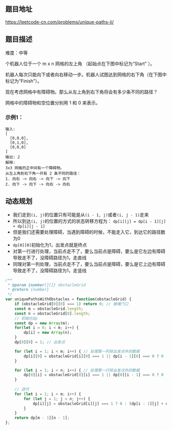 ## 题目地址

https://leetcode-cn.com/problems/unique-paths-ii/

## 题目描述

难度：中等

个机器人位于一个 m x n 网格的左上角 （起始点在下图中标记为“Start” ）。

机器人每次只能向下或者向右移动一步。机器人试图达到网格的右下角（在下图中标记为“Finish”）。

现在考虑网格中有障碍物。那么从左上角到右下角将会有多少条不同的路径？

网格中的障碍物和空位置分别用 1 和 0 来表示。

### 示例1：

```
输入:
[
  [0,0,0],
  [0,1,0],
  [0,0,0]
]
输出: 2
解释:
3x3 网格的正中间有一个障碍物。
从左上角到右下角一共有 2 条不同的路径：
1. 向右 -> 向右 -> 向下 -> 向下
2. 向下 -> 向下 -> 向右 -> 向右
```

## 动态规划

- 我们走到`(i, j)`的位置只有可能是从`(i - 1, j)`或者`(i, j - 1)`走来
- 所以到达`(i, j)`的位置的方式的状态转移方程为： `dp[i][j] = dp[i - 1][j] + dp[i][j - 1]` 
- 但是我们还需要处理障碍，当遇到障碍的时候，不能走入它，到达它的路径数为0
- `dp[0][0]`初始化为1，出发点就是终点
- 对第一行进行处理，当前点走不了，要么当前点是障碍，要么是它左边有障碍导致走不了，没障碍路径为1，走直线
- 同理对第一列处理，当前点走不了，要么当前点是障碍，要么是它上边有障碍导致走不了，没障碍路径为1，走竖线

```js
/**
 * @param {number[][]} obstacleGrid
 * @return {number}
 */
var uniquePathsWithObstacles = function(obstacleGrid) {
    if (obstacleGrid[0][0] === 1) return 0; // 被堵门口
    const m = obstacleGrid.length;
    const n = obstacleGrid[0].length;
    // 初始化dp
    const dp = new Array(m);
    for(let i = 0; i < m; i++) {
        dp[i] = new Array(n);
    }
    dp[0][0] = 1; // 出发点

    for (let i = 1; i < m; i++) { // 处理第一列除出发点外的数据
        dp[i][0] = obstacleGrid[i][0] === 1 || dp[i - 1][0] === 0 ? 0 : 1;
    }

    for (let i = 1; i < n; i++) { // 处理第一行除出发点外的数据
        dp[0][i] = obstacleGrid[0][i] === 1 || dp[0][i - 1] === 0 ? 0 : 1;
    }
    
    // 迭代
    for (let i = 1; i < m; i++) {
        for (let j = 1; j < n; j++) {
            dp[i][j] = obstacleGrid[i][j] === 1 ? 0 : (dp[i - 1][j] + dp[i][j - 1]);
        }
    }
    return dp[m - 1][n - 1];
};
```

